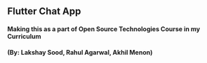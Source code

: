 ## Flutter Chat App
#### Making this as a part of Open Source Technologies Course in my Curriculum
#### (By: Lakshay Sood, Rahul Agarwal, Akhil Menon)
